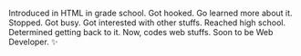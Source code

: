 Introduced in HTML in grade school.
Got hooked.
Go learned more about it.
Stopped.
Got busy.
Got interested with other stuffs.
Reached high school.
Determined getting back to it.
Now, codes web stuffs.
Soon to be Web Developer. ✨

<!---
raintorres/raintorres is a ✨ special ✨ repository because its `README.md` (this file) appears on your GitHub profile.
You can click the Preview link to take a look at your changes.
--->
